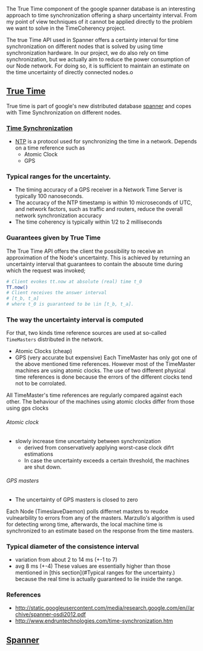 The True Time component of the google spanner database is an interesting approach to time synchronization offering a sharp uncertainty interval. From my point of view techniques of it cannot be applied directly to the problem we want to solve in the TimeCoherency project.

The true Time API used in Spanner offers a certainty interval for time synchronization on different nodes that is solved by using time synchronization hardware.
In our project, we do also rely on time synchronization, but we actually aim to reduce the power consumption of our Node network. For doing so, it is sufficient to maintain an estimate on the time uncertainty of directly connected nodes.o


## [True Time](http://static.googleusercontent.com/media/research.google.com/en//archive/spanner-osdi2012.pdf)
True time is part of google's new distributed database [spanner](#spanner) and copes with Time Synchronization on different nodes.

### [Time Synchronization](http://www.endruntechnologies.com/time-synchronization.htm)
- [NTP](http://www.ntp.org/) is a protocol used for synchronizing the time in a network. Depends on a time reference such as
  - Atomic Clock
  - GPS

### Typical ranges for the uncertainty.
- The timing accuracy of a GPS receiver in a Network Time Server is typically 100 nanoseconds.
- The accuracy of the NTP timestamp is within 10 microseconds of UTC, and network factors, such as traffic and routers, reduce the overall network synchronization accuracy 
- The time coherency is typically within 1/2 to 2 milliseconds


### Guarantees given by True Time
The True Time API offers the client the possibility to receive an approximation of the Node's uncertainty.
This is achieved by returning an uncertainty interval that guarantees to contain the absoute time during which the request was invoked;
```bash
# Client evokes tt.now at absolute (real) time t_0
TT.now()
# Client receives the answer interval 
# [t_b, t_a]
# where t_0 is guaranteed to be \in [t_b, t_a].
```
### The way the uncertainty interval is computed
For that, two kinds time reference sources are used at so-called ```TimeMasters``` distributed in the network.
- Atomic Clocks (cheap)
- GPS (very accurate but expensive)
Each TimeMaster has only got one of the above mentioned time references.
However most of the TimeMaster machines are using atomic clocks.
The use of two different physical time references is done because the errors of the different clocks tend not to be corrolated.

All TimeMaster's time references are regularly compared against each other. The behaviour of the machines using atomic clocks differ from those using gps clocks

###### Atomic clock
- slowly increase time uncertainty between synchronization
  - derived from conservatively applying worst-case clock difrt estimations
  - In case the uncertainty exceeds a certain threshold, the machines are shut down.
  
###### GPS masters
- The uncertainty of GPS masters is closed to zero


Each Node (TimeslaveDaemon) polls differnet masters to reudce vulnearbility to errors from any of the masters. Marzullo's algorithm is used for detecting wrong time, afterwards, the local machine time is synchronized to an estimate based on the response from the time masters.

### Typical diameter of the consistence interval
- variation from about 2 to 14 ms (+-1 to 7)
- avg 8 ms (+-4)
These values are essentially higher than those mentioned in [this section](#Typical ranges for the uncertainty.) because the real time is actually guaranteed to lie inside the range.

### References
- http://static.googleusercontent.com/media/research.google.com/en//archive/spanner-osdi2012.pdf
- http://www.endruntechnologies.com/time-synchronization.htm

## [Spanner](http://static.googleusercontent.com/media/research.google.com/en//archive/spanner-osdi2012.pdf)
